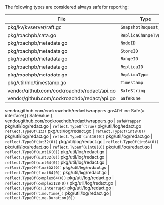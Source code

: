 The following types are considered always safe for reporting:

File | Type
--|--
pkg/kv/kvserver/raft.go | `SnapshotRequest_Type`
pkg/roachpb/data.go | `ReplicaChangeType`
pkg/roachpb/metadata.go | `NodeID`
pkg/roachpb/metadata.go | `StoreID`
pkg/roachpb/metadata.go | `RangeID`
pkg/roachpb/metadata.go | `ReplicaID`
pkg/roachpb/metadata.go | `ReplicaType`
pkg/util/hlc/timestamp.go | `Timestamp`
vendor/github.com/cockroachdb/redact/api.go | `SafeString`
vendor/github.com/cockroachdb/redact/api.go | `SafeRune`
vendor/github.com/cockroachdb/redact/wrappers.go:40:func Safe(a interface{}) SafeValue {
vendor/github.com/cockroachdb/redact/wrappers.go | `safeWrapper`
pkg/util/log/redact.go | `reflect.TypeOf(true)`
pkg/util/log/redact.go | `reflect.TypeOf(123)`
pkg/util/log/redact.go | `reflect.TypeOf(int8(0))`
pkg/util/log/redact.go | `reflect.TypeOf(int16(0))`
pkg/util/log/redact.go | `reflect.TypeOf(int32(0))`
pkg/util/log/redact.go | `reflect.TypeOf(int64(0))`
pkg/util/log/redact.go | `reflect.TypeOf(uint8(0))`
pkg/util/log/redact.go | `reflect.TypeOf(uint16(0))`
pkg/util/log/redact.go | `reflect.TypeOf(uint32(0))`
pkg/util/log/redact.go | `reflect.TypeOf(uint64(0))`
pkg/util/log/redact.go | `reflect.TypeOf(float32(0))`
pkg/util/log/redact.go | `reflect.TypeOf(float64(0))`
pkg/util/log/redact.go | `reflect.TypeOf(complex64(0))`
pkg/util/log/redact.go | `reflect.TypeOf(complex128(0))`
pkg/util/log/redact.go | `reflect.TypeOf(os.Interrupt)`
pkg/util/log/redact.go | `reflect.TypeOf(time.Time{})`
pkg/util/log/redact.go | `reflect.TypeOf(time.Duration(0))`
